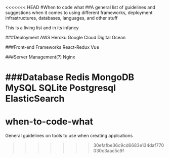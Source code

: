 <<<<<<< HEAD
#When to code what
##A general list of guidelines and suggestions when it comes to using different frameworks, deployment infrastructures, databases, languages, and other stuff

This is a living list and in its infancy

###Deployment
AWS
Heroku
Google Cloud
Digital Ocean

###Front-end Frameworks
React-Redux
Vue

###Server Management(?)
Nginx

###Database
Redis
MongoDB
MySQL
SQLite
Postgresql
ElasticSearch
=======
# when-to-code-what
General guidelines on tools to use when creating applcations
>>>>>>> 30efafbe36c9cd6683e134daf770030c3aac5c9f
